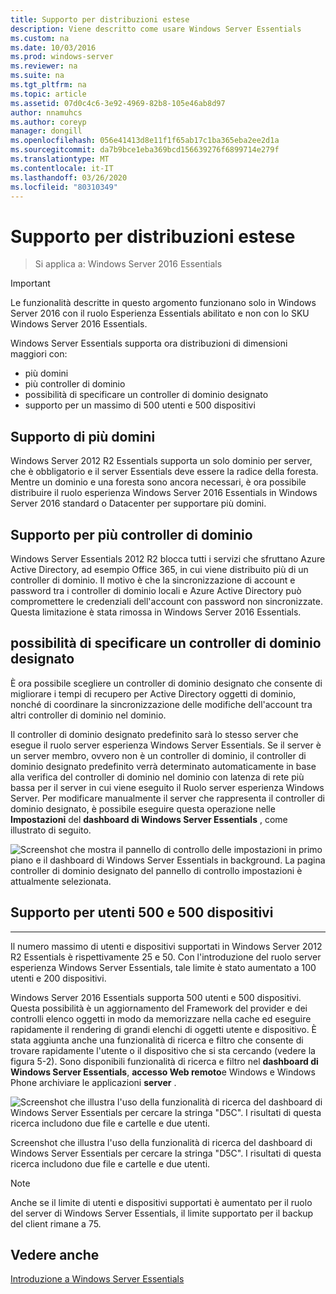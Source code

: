 ```yaml
---
title: Supporto per distribuzioni estese
description: Viene descritto come usare Windows Server Essentials
ms.custom: na
ms.date: 10/03/2016
ms.prod: windows-server
ms.reviewer: na
ms.suite: na
ms.tgt_pltfrm: na
ms.topic: article
ms.assetid: 07d0c4c6-3e92-4969-82b8-105e46ab8d97
author: nnamuhcs
ms.author: coreyp
manager: dongill
ms.openlocfilehash: 056e41413d8e11f1f65ab17c1ba365eba2ee2d1a
ms.sourcegitcommit: da7b9bce1eba369bcd156639276f6899714e279f
ms.translationtype: MT
ms.contentlocale: it-IT
ms.lasthandoff: 03/26/2020
ms.locfileid: "80310349"
---
```

# <a name="support-for-larger-deployments"></a>Supporto per distribuzioni estese

>Si applica a: Windows Server 2016 Essentials

> [!IMPORTANT]  
> Le funzionalità descritte in questo argomento funzionano solo in Windows Server 2016 con il ruolo Esperienza Essentials abilitato e non con lo SKU Windows Server 2016 Essentials.


Windows Server Essentials supporta ora distribuzioni di dimensioni maggiori con:

- più domini
- più controller di dominio
- possibilità di specificare un controller di dominio designato
- supporto per un massimo di 500 utenti e 500 dispositivi

## <a name="support-for-multiple-domains"></a>Supporto di più domini

Windows Server 2012 R2 Essentials supporta un solo dominio per server, che è obbligatorio e il server Essentials deve essere la radice della foresta. Mentre un dominio e una foresta sono ancora necessari, è ora possibile distribuire il ruolo esperienza Windows Server 2016 Essentials in Windows Server 2016 standard o Datacenter per supportare più domini.

## <a name="support-for-multiple-domain-controllers"></a>Supporto per più controller di dominio

 Windows Server Essentials 2012 R2 blocca tutti i servizi che sfruttano Azure Active Directory, ad esempio Office 365, in cui viene distribuito più di un controller di dominio. Il motivo è che la sincronizzazione di account e password tra i controller di dominio locali e Azure Active Directory può compromettere le credenziali dell'account con password non sincronizzate. Questa limitazione è stata rimossa in Windows Server 2016 Essentials.

## <a name="ability-to-specify-a-designated-domain-controller"></a>possibilità di specificare un controller di dominio designato

È ora possibile scegliere un controller di dominio designato che consente di migliorare i tempi di recupero per Active Directory oggetti di dominio, nonché di coordinare la sincronizzazione delle modifiche dell'account tra altri controller di dominio nel dominio.

Il controller di dominio designato predefinito sarà lo stesso server che esegue il ruolo server esperienza Windows Server Essentials. Se il server è un server membro, ovvero non è un controller di dominio, il controller di dominio designato predefinito verrà determinato automaticamente in base alla verifica del controller di dominio nel dominio con latenza di rete più bassa per il server in cui viene eseguito il Ruolo server esperienza Windows Server. Per modificare manualmente il server che rappresenta il controller di dominio designato, è possibile eseguire questa operazione nelle **Impostazioni** del **dashboard di Windows Server Essentials** , come illustrato di seguito.

![Screenshot che mostra il pannello di controllo delle impostazioni in primo piano e il dashboard di Windows Server Essentials in background. La pagina controller di dominio designato del pannello di controllo impostazioni è attualmente selezionata.](media/larger-deployments-1.PNG)

## <a name="support-for-500-users-and-500-devices"></a>Supporto per utenti 500 e 500 dispositivi
-------------------------------------

Il numero massimo di utenti e dispositivi supportati in Windows Server 2012 R2 Essentials è rispettivamente 25 e 50. Con l'introduzione del ruolo server esperienza Windows Server Essentials, tale limite è stato aumentato a 100 utenti e 200 dispositivi.

Windows Server 2016 Essentials supporta 500 utenti e 500 dispositivi. Questa possibilità è un aggiornamento del Framework del provider e dei controlli elenco oggetti in modo da memorizzare nella cache ed eseguire rapidamente il rendering di grandi elenchi di oggetti utente e dispositivo. È stata aggiunta anche una funzionalità di ricerca e filtro che consente di trovare rapidamente l'utente o il dispositivo che si sta cercando (vedere la figura 5-2). Sono disponibili funzionalità di ricerca e filtro nel **dashboard di Windows Server Essentials**, **accesso Web remoto**e Windows e Windows Phone archiviare le applicazioni **server** .

![Screenshot che illustra l'uso della funzionalità di ricerca del dashboard di Windows Server Essentials per cercare la stringa "D5C". I risultati di questa ricerca includono due file e cartelle e due utenti.](media/larger-deployments-2.PNG)

Screenshot che illustra l'uso della funzionalità di ricerca del dashboard di Windows Server Essentials per cercare la stringa "D5C". I risultati di questa ricerca includono due file e cartelle e due utenti.

> [!NOTE]  
> Anche se il limite di utenti e dispositivi supportati è aumentato per il ruolo del server di Windows Server Essentials, il limite supportato per il backup del client rimane a 75.

<a name="see-also"></a>Vedere anche
--------
[Introduzione a Windows Server Essentials](get-started.md)